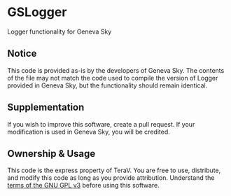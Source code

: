 # GSLogger
Logger functionality for Geneva Sky

## Notice
This code is provided as-is by the developers of Geneva Sky. The contents of the file may not match the code used to compile the version of Logger provided in Geneva Sky, but the functionality should remain identical.

## Supplementation
If you wish to improve this software, create a pull request. If your modification is used in Geneva Sky, you will be credited.

## Ownership & Usage
This code is the express property of TeraV. You are free to use, distribute, and modify this code as long as you provide attribution. Understand the [terms of the GNU GPL v3](https://choosealicense.com/licenses/gpl-3.0/) before using this software.
